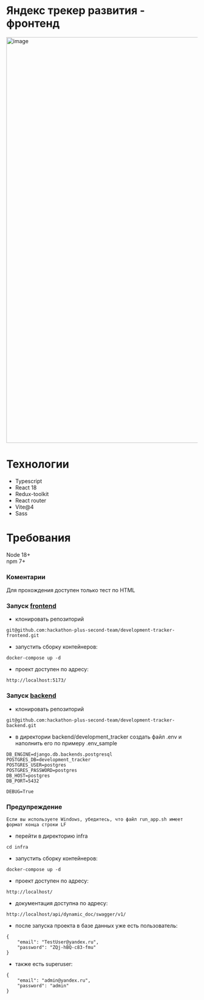 # Яндекс трекер развития - фронтенд
<img width="1068" alt="image" src="https://github.com/hackathon-plus-second-team/development-tracker-frontend/assets/25207136/fffea93e-f008-43f9-ba52-382f2fdc34a4">

# Технологии

- Typescript
- React 18
- Redux-toolkit
- React router
- Vite@4
- Sass
# Требования
Node 18+  
npm 7+

### Коментарии 
Для прохождения доступен только тест по HTML

### Запуск [frontend](https://github.com/hackathon-plus-second-team/development-tracker-frontend)

- клонировать репозиторий

```
git@github.com:hackathon-plus-second-team/development-tracker-frontend.git
```

- запустить сборку контейнеров:

```
docker-compose up -d
```
- проект доступен по адресу:

```
http://localhost:5173/
```

### Запуск [backend](https://github.com/hackathon-plus-second-team/development-tracker-backend/tree/develop)

- клонировать репозиторий

```
git@github.com:hackathon-plus-second-team/development-tracker-backend.git
```

- в директории backend/development_tracker создать файл .env и наполнить его по примеру .env_sample

```
DB_ENGINE=django.db.backends.postgresql
POSTGRES_DB=development_tracker
POSTGRES_USER=postgres
POSTGRES_PASSWORD=postgres
DB_HOST=postgres
DB_PORT=5432

DEBUG=True
```
### Предупреждение

```
Если вы используете Windows, убедитесь, что файл run_app.sh имеет формат конца строки LF
```

- перейти в директорию infra

```
cd infra 
```

- запустить сборку контейнеров:

```
docker-compose up -d
```

- проект доступен по адресу:

```
http://localhost/
```
- документация доступна по адресу:

```
http://localhost/api/dynamic_doc/swagger/v1/
```

- после запуска проекта в базе данных уже есть пользователь:

```
{
    "email": "TestUser@yandex.ru",
    "password": "ZQj-hBQ-c83-fmu"
}
```
- также есть superuser:

```
{
    "email": "admin@yandex.ru",
    "password": "admin"
}
```

